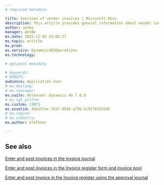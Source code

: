 ```yaml
---
# required metadata

title: Overview of vendor invoices | Microsoft Docs
description: This article provides general information about vendor invoices. Vendor invoices are requests for payment for products and services that were received. Vendor invoices can represent a bill for ongoing services, or they can be based on purchase orders for specific items and services. 
author: annbe
manager: AnnBe
ms.date: 2015-12-02 23:02:27
ms.topic: article
ms.prod: 
ms.service: Dynamics365Operations
ms.technology: 

# optional metadata

# keywords: 
# ROBOTS: 
audience: Application User
# ms.devlang: 
# ms.reviewer: 
ms.suite: Released: Dynamics AX 7.0.0
# ms.tgt_pltfrm: 
ms.custom: 13971
ms.assetid: 4bb157ee-7d1f-4938-a79b-5c927b525546
# ms.region: 
# ms.industry: 
ms.author: mfalkner

---
```



See also
--------

[Enter and post invoices in the invoice journal](http://ax.help.dynamics.com/en/wiki/record-a-vendor-invoice-in-the-invoice-journal/)

[Enter and post invoices in the Invoice register form and invoice pool](http://ax.help.dynamics.com/en/wiki/key-invoice-data-in-ap-system-using-invoice-pool/)

[Enter and post invoice in the Invoice register using the approval journal](http://ax.help.dynamics.com/en/wiki/key-invoice-data-in-ap-system-using-invoice-register/)

